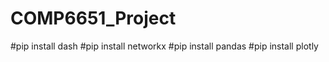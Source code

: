 # COMP6651_Project

#pip install dash
#pip install networkx
#pip install pandas
#pip install plotly
